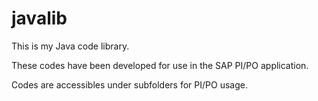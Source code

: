 # javalib
 
This is my Java code library. 

These codes have been developed for use in the SAP PI/PO application.

Codes are accessibles under subfolders for PI/PO usage.
